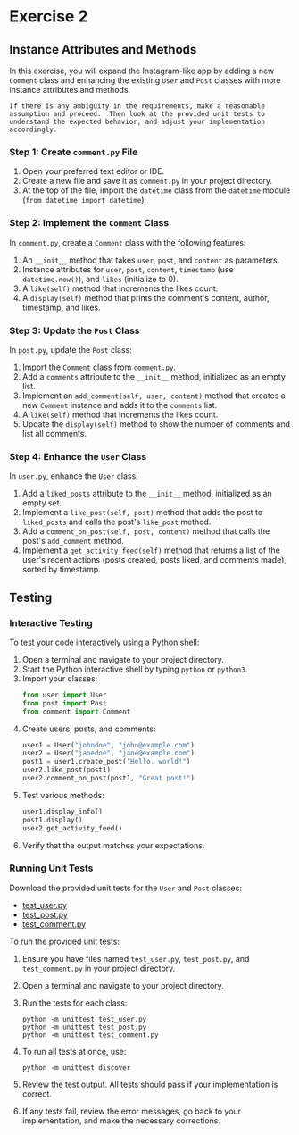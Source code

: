 # Exercise 2

## Instance Attributes and Methods

In this exercise, you will expand the Instagram-like app by adding a new `Comment` class and enhancing the existing `User` and `Post` classes with more instance attributes and methods.

```{warning}
If there is any ambiguity in the requirements, make a reasonable assumption and proceed.  Then look at the provided unit tests to understand the expected behavior, and adjust your implementation accordingly.
```

### Step 1: Create `comment.py` File

1. Open your preferred text editor or IDE.
2. Create a new file and save it as `comment.py` in your project directory.
3. At the top of the file, import the `datetime` class from the `datetime` module (`from datetime import datetime`).

### Step 2: Implement the `Comment` Class

In `comment.py`, create a `Comment` class with the following features:

1. An `__init__` method that takes `user`, `post`, and `content` as parameters.
2. Instance attributes for `user`, `post`, `content`, `timestamp` (use `datetime.now()`), and `likes` (initialize to 0).
3. A `like(self)` method that increments the likes count.
4. A `display(self)` method that prints the comment's content, author, timestamp, and likes.

### Step 3: Update the `Post` Class

In `post.py`, update the `Post` class:

1. Import the `Comment` class from `comment.py`.
2. Add a `comments` attribute to the `__init__` method, initialized as an empty list.
3. Implement an `add_comment(self, user, content)` method that creates a new `Comment` instance and adds it to the `comments` list.
4. A `like(self)` method that increments the likes count.
5. Update the `display(self)` method to show the number of comments and list all comments.

### Step 4: Enhance the `User` Class

In `user.py`, enhance the `User` class:

1. Add a `liked_posts` attribute to the `__init__` method, initialized as an empty set.
2. Implement a `like_post(self, post)` method that adds the post to `liked_posts` and calls the post's `like_post` method.
3. Add a `comment_on_post(self, post, content)` method that calls the post's `add_comment` method.
4. Implement a `get_activity_feed(self)` method that returns a list of the user's recent actions (posts created, posts liked, and comments made), sorted by timestamp.


## Testing

### Interactive Testing

To test your code interactively using a Python shell:

1. Open a terminal and navigate to your project directory.
2. Start the Python interactive shell by typing `python` or `python3`.
3. Import your classes:
   ```python
   from user import User
   from post import Post
   from comment import Comment
   ```
4. Create users, posts, and comments:
   ```python
   user1 = User("johndoe", "john@example.com")
   user2 = User("janedoe", "jane@example.com")
   post1 = user1.create_post("Hello, world!")
   user2.like_post(post1)
   user2.comment_on_post(post1, "Great post!")
   ```
5. Test various methods:
   ```python
   user1.display_info()
   post1.display()
   user2.get_activity_feed()
   ```
6. Verify that the output matches your expectations.

### Running Unit Tests

Download the provided unit tests for the `User` and `Post` classes:

- [test_user.py](test_user.py)
- [test_post.py](test_post.py)
- [test_comment.py](test_comment.py)

To run the provided unit tests:

1. Ensure you have files named `test_user.py`, `test_post.py`, and `test_comment.py` in your project directory.

2. Open a terminal and navigate to your project directory.

3. Run the tests for each class:
   ```
   python -m unittest test_user.py
   python -m unittest test_post.py
   python -m unittest test_comment.py
   ```

4. To run all tests at once, use:
   ```
   python -m unittest discover
   ```

5. Review the test output. All tests should pass if your implementation is correct.

6. If any tests fail, review the error messages, go back to your implementation, and make the necessary corrections.